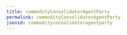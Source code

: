 ```yaml
---
title: commodityConsolidatorAgentParty
permalink: commodityConsolidatorAgentParty
jsonid: commodityconsolidatoragentparty
---
```

